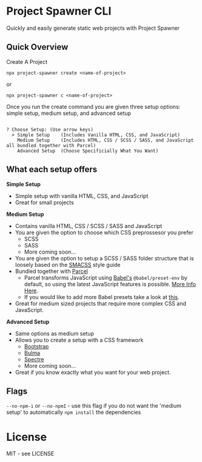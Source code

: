 # Project Spawner CLI

Quickly and easily generate static web projects with Project Spawner

## Quick Overview
Create A Project
```shell
npx project-spawner create <name-of-project>
```
or
```shell
npx project-spawner c <name-of-project>
```

Once you run the create command you are given three setup options: simple setup, medium setup, and advanced setup
```shell

? Choose Setup: (Use arrow keys)
  > Simple Setup    (Includes Vanilla HTML, CSS, and JavaScript)
    Medium Setup    (Includes HTML, CSS / SCSS / SASS, and JavaScript all bundled together with Parcel)
    Advanced Setup  (Choose Specificially What You Want)
```
## What each setup offers
**Simple Setup**
* Simple setup with vanilla HTML, CSS, and JavaScript
* Great for small projects

**Medium Setup**
* Contains vanilla HTML, CSS / SCSS / SASS and JavaScript
* You are given the option to choose which CSS preprossesor you prefer 
  * SCSS
  * SASS
  * More coming soon...
* You are given the option to setup a SCSS / SASS folder structure that is loosely based on the [SMACSS](https://smacss.com/) style guide
* Bundled together with [Parcel](https://parceljs.org/)
  * Parcel transforms JavaScript using [Babel's](https://babeljs.io/docs/en/babel-preset-env) `@babel/preset-env` by default, so using the latest JavaScript features is possible. [More Info Here](https://parceljs.org/javascript.html#default-babel-transforms).
  * If you would like to add more Babel presets take a look at [this](https://parceljs.org/javascript.html#babel).
* Great for medium sized projects that require more complex CSS and JavaScript.

**Advanced Setup** 
* Same options as medium setup
* Allows you to create a setup with a CSS framework
  * [Bootstrap](https://getbootstrap.com/)
  * [Bulma](https://bulma.io/)
  * [Spectre](https://picturepan2.github.io/spectre/)
  * More coming soon...
* Great if you know exactly what you want for your web project.


## Flags
`--no-npm-i` or `--no-npmI` - use this flag if you do not want the 'medium setup' to automatically `npm install` the dependencies


# License

MIT - see LICENSE

